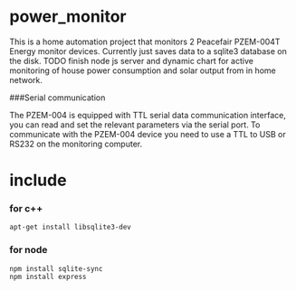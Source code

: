 # power_monitor

This is a home automation project that monitors 2 Peacefair PZEM-004T Energy monitor devices.  Currently just saves data to a
sqlite3 database on the disk.  TODO finish node js server and dynamic chart for active monitoring of house power consumption 
and solar output from in home network.

###Serial communication

The PZEM-004 is equipped with TTL serial data communication interface, you can read and set the relevant parameters via the 
serial port.   To communicate with the PZEM-004 device you need to use a TTL to USB or RS232 on the monitoring computer. 

# include 
### for c++
```
apt-get install libsqlite3-dev 
```

### for node 
```
npm install sqlite-sync
npm install express
```
